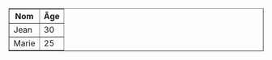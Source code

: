 <DOCTYPE html>
<html lang="fr">
<head>
    <meta charset="UTF-8">
    <meta name="viewport" content="width=device-width, initial-scale=1.0">
    <title>Tableau avec Enregistrement Automatique</title>
</head>
<body>
    <table id="dataTable" border="1">
        <thead>
            <tr>
                <th>Nom</th>
                <th>Âge</th>
            </tr>
        </thead>
        <tbody>
            <tr>
                <td contenteditable="true">Jean</td>
                <td contenteditable="true">30</td>
            </tr>
            <tr>
                <td contenteditable="true">Marie</td>
                <td contenteditable="true">25</td>
            </tr>
        </tbody>
    </table>
    <script>
        document.addEventListener('DOMContentLoaded', (event) => {
            const table = document.getElementById('dataTable');
        
            // Fonction pour convertir le tableau HTML en objet JSON
            function tableToJson(table) {
                const data = [];
                const headers = [];
                for (let i = 0; i < table.rows[0].cells.length; i++) {
                    headers[i] = table.rows[0].cells[i].innerHTML.toLowerCase();
                }
                for (let i = 1; i < table.rows.length; i++) {
                    const tableRow = table.rows[i];
                    const rowData = {};
                    for (let j = 0; j < tableRow.cells.length; j++) {
                        rowData[headers[j]] = tableRow.cells[j].innerHTML;
                    }
                    data.push(rowData);
                }
                return data;
            }
        
            // Fonction pour sauvegarder les données sur JSON Bin
            function saveToJsonBin(data) {
                const binId = 'votre-bin-id';
                const secretKey = 'votre-secret-key';
        
                fetch(`https://api.jsonbin.io/v3/b/664ca084ad19ca34f86ce956`, {
                    method: 'PUT',
                    headers: {
                        'Content-Type': 'application/json',
                        'X-Master-Key': $2a$10$DHNAnAemgw/9O9GAoUu1D.sJe5WCn8YsoLQiyWLP1V31e2JsR8W/y
                    },
                    body: JSON.stringify({tableData: data})
                }).then(response => response.json())
                  .then(json => console.log('Données enregistrées:', json))
                  .catch(error => console.error('Erreur:', error));
            }
        
            // Détection des modifications du tableau
            table.addEventListener('input', () => {
                const jsonData = tableToJson(table);
                saveToJsonBin(jsonData);
            });
        });
    </script>
</body>
</html>

